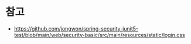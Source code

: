 # 참고
* https://github.com/jongwon/spring-security-junit5-test/blob/main/web/security-basic/src/main/resources/static/login.css